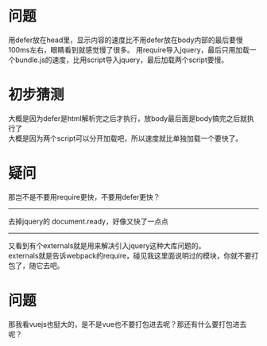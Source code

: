 <!---
8.10
--->
# 问题
用defer放在head里，显示内容的速度比不用defer放在body内部的最后要慢100ms左右，眼睛看到就感觉慢了很多。
用require导入jquery，最后只用加载一个bundle.js的速度，比用script导入jquery，最后加载两个script要慢。  
# 初步猜测
大概是因为defer是html解析完之后才执行，放body最后面是body搞完之后就执行了  
大概是因为两个script可以分开加载吧，所以速度就比单独加载一个要快了。  
# 疑问
那岂不是不要用require更快，不要用defer更快？  

---
去掉jquery的 document.ready，好像又快了一点点  

---
又看到有个externals就是用来解决引入jquery这种大库问题的。  
externals就是告诉webpack的require，碰见我这里面说明过的模块，你就不要打包了，随它去吧。  
# 问题
那我看vuejs也挺大的，是不是vue也不要打包进去呢？那还有什么要打包进去呢？